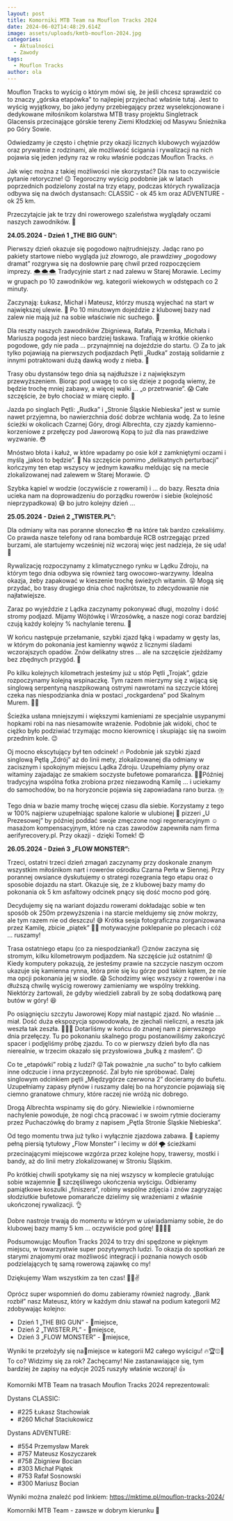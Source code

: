 ```yaml
---
layout: post
title: Komorniki MTB Team na Mouflon Tracks 2024
date: 2024-06-02T14:48:29.614Z
image: assets/uploads/kmtb-mouflon-2024.jpg
categories:
  - Aktualności
  - Zawody
tags:
  - Mouflon Tracks
author: ola
---
```

Mouflon Tracks to wyścig o którym mówi się, że jeśli chcesz sprawdzić co to znaczy „górska etapówka” to najlepiej przyjechać właśnie tutaj. Jest to wyścig wyjątkowy, bo jako jedyny przebiegający przez wyselekcjonowane i dedykowane miłośnikom kolarstwa MTB trasy projektu Singletrack Glacensis przecinające górskie tereny Ziemi Kłodzkiej od Masywu Śnieżnika po Góry Sowie. 
<!--more-->

Odwiedzamy je często i chętnie przy okazji licznych klubowych wyjazdów oraz prywatnie z rodzinami, ale możliwość ścigania i rywalizacji na nich pojawia się jeden jedyny raz w roku właśnie podczas Mouflon Tracks. 🔥

Jak więc można z takiej możliwości nie skorzystać? Dla nas to oczywiście pytanie retoryczne! 😉 Tegoroczny wyścig podobnie jak w latach poprzednich podzielony został na trzy etapy, podczas których rywalizacja odbywa się na dwóch dystansach: CLASSIC - ok 45 km oraz ADVENTURE - ok 25 km.

Przeczytajcie jak te trzy dni rowerowego szaleństwa wyglądały oczami naszych zawodników. 🤩

**24.05.2024 - Dzień 1 „THE BIG GUN”:**

Pierwszy dzień okazuje się pogodowo najtrudniejszy. Jadąc rano po pakiety startowe niebo wygląda już złowrogo, ale prawdziwy „pogodowy dramat” rozgrywa się na dosłownie parę chwil przed rozpoczęciem imprezy. 🌨️🌨️🌨️ Tradycyjnie start z nad zalewu w Starej Morawie. Lecimy w grupach po 10 zawodników wg. kategorii wiekowych w odstępach co 2 minuty.

Zaczynają: Łukasz, Michał i Mateusz, którzy muszą wyjechać na start w największej ulewie. 🙉 Po 10 minutowym dojeździe z klubowej bazy nad zalew nie mają już na sobie właściwie nic suchego. 🥹

Dla reszty naszych zawodników Zbigniewa, Rafała, Przemka, Michała i Mariusza pogoda jest nieco bardziej łaskawa. Trafiają w krótkie okienko pogodowe, gdy nie pada … przynajmniej na dojeździe do startu. 😏 Za to jak tylko pojawiają na pierwszych podjazdach Pętli „Rudka” zostają solidarnie z innymi potraktowani dużą dawką wody z nieba. 🫣

Trasy obu dystansów tego dnia są najdłuższe i z największym przewyższeniem. Biorąc pod uwagę to co się dzieje z pogodą wiemy, że będzie trochę mniej zabawy, a więcej walki … „o przetrwanie”. 😱 Całe szczęście, że było chociaż w miarę ciepło. 🙏

Jazda po singlach Pętli: „Rudka” i „Stronie Śląskie Niebieska” jest w sumie nawet przyjemna, bo nawierzchnia dość dobrze wchłania wodę. Za to leśne ścieżki w okolicach Czarnej Góry, drogi Albrechta, czy zjazdy kamienno-korzeniowe z przełęczy pod Jaworową Kopą to już dla nas prawdziwe wyzwanie. 😳

Mnóstwo błota i kałuż, w które wpadamy po osie kół z zamkniętymi oczami i myślą „jakoś to będzie”. 🤯 Na szczęście pomimo „delikatnych perturbacji” kończymy ten etap wszyscy w jednym kawałku meldując się na mecie zlokalizowanej nad zalewem w Starej Morawie. 😊

Szybka kąpiel w wodzie (oczywiście z rowerami) i … do bazy. Reszta dnia ucieka nam na doprowadzeniu do porządku rowerów i siebie (kolejność nieprzypadkowa) 😅 bo jutro kolejny dzień … 

**25.05.2024 - Dzień 2 „TWISTER.PL”:**

Dla odmiany wita nas poranne słoneczko 😎 na które tak bardzo czekaliśmy. Co prawda nasze telefony od rana bombarduje RCB ostrzegając przed burzami, ale startujemy wcześniej niż wczoraj więc jest nadzieja, że się uda!🤞

Rywalizację rozpoczynamy z klimatycznego rynku w Lądku Zdroju, na którym tego dnia odbywa się również targ owocowo-warzywny. Idealna okazja, żeby zapakować w kieszenie trochę świeżych witamin. 😝 Mogą się przydać, bo trasy drugiego dnia choć najkrótsze, to zdecydowanie nie najłatwiejsze. 

Zaraz po wyjeździe z Lądka zaczynamy pokonywać długi, mozolny i dość stromy podjazd. Mijamy Wójtówkę i Wrzosówkę, a nasze nogi coraz bardziej czują każdy kolejny % nachylanie terenu. 🥵

W końcu następuje przełamanie, szybki zjazd łąką i wpadamy w gęsty las, w którym do pokonania jest kamienny wąwóz z licznymi śladami wczorajszych opadów. Znów delikatny stres … ale na szczęście zjeżdżamy bez zbędnych przygód. 🙏

Po kilku kolejnych kilometrach jesteśmy już u stóp Pętli „Trojak”, gdzie rozpoczynamy kolejną wspinaczkę. Tym razem mierzymy się z wijącą się singlową serpentyną naszpikowaną ostrymi nawrotami na szczycie której czeka nas niespodzianka dnia w postaci „rockgardena” pod Skalnym Murem. 🤩💪

Ścieżka usłana mniejszymi i większymi kamieniami ze specjalnie usypanymi hopkami robi na nas niesamowite wrażenie. Podobnie jak widoki, choć te ciężko było podziwiać trzymając mocno kierownicę i skupiając się na swoim przednim kole. 😉

Oj mocno ekscytujący był ten odcinek! 🔥 Podobnie jak szybki zjazd singlową Pętlą „Zdrój” aż do linii mety, zlokalizowanej dla odmiany w zacisznym i spokojnym miejscu Lądka Zdroju. Uzupełniamy płyny oraz witaminy zajadając ze smakiem soczyste bufetowe pomarańcza. 🍊😋Później tradycyjna wspólna fotka zrobiona przez niezawodną Kamilę … i uciekamy do samochodów, bo na horyzoncie pojawia się zapowiadana rano burza. ⛈️

Tego dnia w bazie mamy trochę więcej czasu dla siebie. Korzystamy z tego w 100% najpierw uzupełniając spalone kalorie w ulubionej 🍕 pizzeri „U Prezesowej” by później poddać swoje zmęczone nogi regeneracyjnym ☺️ masażom kompensacyjnym, które na czas zawodów zapewniła nam firma aerifyrecovery.pl. Przy okazji - dzięki Tomek! 😍

**26.05.2024 - Dzień 3 „FLOW MONSTER”:**

Trzeci, ostatni trzeci dzień zmagań zaczynamy przy doskonale znanym wszystkim miłośnikom nart i rowerów ośrodku Czarna Perła w Siennej. 
Przy porannej owsiance dyskutujemy o strategi rozegrania tego etapu oraz o sposobie dojazdu na start. Okazuje się, że z klubowej bazy mamy do pokonania ok 5 km asfaltowy odcinek pnący się dość mocno pod górę. 

Decydujemy się na wariant dojazdu rowerami dokładając sobie w ten sposób ok 250m przewyższenia i na starcie meldujemy się znów mokrzy, ale tym razem nie od deszczu! 😅 Krótka sesja fotograficzna zorganizowana przez Kamilę, zbicie „piątek” 🤜🤛 motywacyjne poklepanie po plecach i cóż … ruszamy! 

Trasa ostatniego etapu (co za niespodzianka!) 😏znów zaczyna się stromym, kilku kilometrowym podjazdem. Na szczęście już ostatnim! 😝  Kiedy komputery pokazują, że jesteśmy prawie na szczycie naszym oczom ukazuje się kamienna rynna, która pnie się ku górze pod takim kątem, że nie ma opcji pokonania jej w siodle. 😱 Schodzimy więc wszyscy z rowerów i na dłuższą chwilę wyścig rowerowy zamieniamy we wspólny trekking. Niektórzy żartowali, że gdyby wiedzieli zabrali by ze sobą dodatkową parę butów w góry! 😆

Po osiągnięciu szczytu Jaworowej Kopy miał nastąpić zjazd. No właśnie ... miał. Dość duża ekspozycja spowodowała, że zjechali nieliczni, a reszta jak weszła tak zeszła. 🤷🏻‍♂️ Dotarliśmy w końcu do znanej nam z pierwszego dnia przełęczy. Tu po pokonaniu skalnego progu postanowiliśmy zakończyć spacer i podjęliśmy próbę zjazdu. To co w pierwszy dzień było dla nas nierealnie, w trzecim okazało się przysłowiowa „bułką z masłem”. 😉 

Co te „etapówki” robią z ludzi? 😜Tak poważnie „na sucho” to było całkiem inne odczucie i inna przyczepność. Żal było nie spróbować. Dalej singlowym odcinkiem pętli „Międzygórze czerwona 2” docieramy do bufetu. Uzupełniamy zapasy płynów i ruszamy dalej bo na horyzoncie pojawiają się ciemno granatowe chmury, które raczej nie wróżą nic dobrego. 

Drogą Albrechta wspinamy się do góry. Niewielkie i równomierne nachylenie powoduje, że nogi chcą pracować i w swoim rytmie docieramy przez Puchaczówkę do bramy z napisem „Pętla Stronie Śląskie Niebieska”. 

Od tego momentu trwa już tylko i wyłącznie zjazdowa zabawa. 💪 Łapiemy pełną piersią tytułowy „Flow Monster” i lecimy w dół 🌪️ ścieżkami przecinającymi miejscowe wzgórza przez kolejne hopy, trawersy, mostki i bandy, aż do linii metry zlokalizowanej w Stroniu Śląskim.

Po krótkiej chwili spotykamy się na niej wszyscy w komplecie gratulując sobie wzajemnie  🤝 szczęśliwego ukończenia wyścigu. Odbieramy pamiątkowe koszulki „finiszera”, robimy wspólne zdjęcia i znów zagryzając słodziutkie bufetowe pomarańcze dzielimy się wrażeniami z właśnie ukończonej rywalizacji. 👌

Dobre nastroje trwają do momentu w którym w uświadamiamy sobie, że do klubowej bazy mamy 5 km … oczywiście pod górę! 🤦🏻‍♂️😅

Podsumowując Mouflon Tracks 2024 to trzy dni spędzone w pięknym miejscu, w towarzystwie super pozytywnych ludzi. To okazja do spotkań ze starymi znajomymi oraz możliwość integracji i poznania nowych osób podzielających tę samą rowerową zajawkę co my! 

Dziękujemy Wam wszystkim za ten czas! 🖤💚✌️

Oprócz super wspomnień do domu zabieramy również nagrody. „Bank rozbił” nasz Mateusz, który w każdym dniu stawał na podium kategorii M2 zdobywając kolejno:

* Dzień 1 „THE BIG GUN” - 🥇miejsce,
* Dzień 2 „TWISTER.PL”  - 🥇miejsce, 
* Dzień 3 „FLOW MONSTER”  - 🥈miejsce,

Wyniki te przełożyły się na🥈miejsce w kategorii M2 całego wyścigu!  🔥🏆😍👏 To co? Widzimy się za rok? Zachęcamy! Nie zastanawiające się, tym bardziej że zapisy na edycje 2025 ruszyły właśnie wczoraj! 👍

Komorniki MTB Team na trasach Mouflon Tracks 2024 reprezentowali: 

Dystans CLASSIC:

* #225 Łukasz Stachowiak
* #260 Michał Staciukowicz

Dystans ADVENTURE:

* #554 Przemysław Marek
* #757 Mateusz Koszyczarek
* #758 Zbigniew Bocian 
* #303 Michał Piątek 
* #753 Rafał Sosnowski
* #300 Mariusz Bocian

Wyniki można znaleźć pod linkiem: <https://mktime.pl/mouflon-tracks-2024/>

Komorniki MTB Team - zawsze w dobrym kierunku 🙂